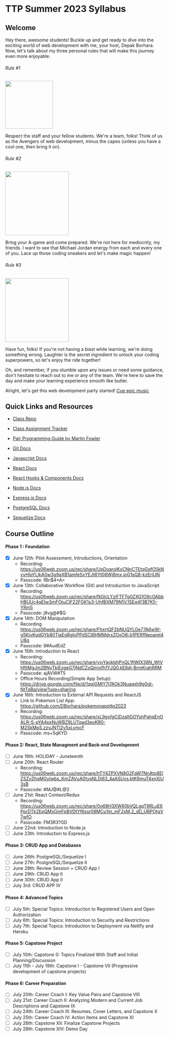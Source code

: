 # TTP Summer 2023 Syllabus

## Welcome

Hey there, awesome students! Buckle up and get ready to dive into the exciting world of web development with me, your host, Depak Borhara. Now, let's talk about my three personal rules that will make this journey even more enjoyable:

###### Rule #1

<img src='https://media0.giphy.com/media/l5s71uAp3CzKwxwkoZ/giphy.gif?cid=ecf05e47yla1j0wkaqp14xeo8vear7mpb62dc8c9ojik4swv&ep=v1_gifs_search&rid=giphy.gif&ct=g' width='150'>

Respect the staff and your fellow students. We're a team, folks! Think of us as the Avengers of web development, minus the capes (unless you have a cool one, then bring it on).

###### Rule #2

<img src='https://media0.giphy.com/media/3o6ozpypYSQg6nJ5rq/giphy.gif?cid=ecf05e47qvth2e5m8qkwclafia4sy9uiszgx7myu13mdd71r&ep=v1_gifs_search&rid=giphy.gif&ct=g' width='200'>

Bring your A-game and come prepared. We're not here for mediocrity, my friends. I want to see that Michael Jordan energy from each and every one of you. Lace up those coding sneakers and let's make magic happen!

###### Rule #3

<img src='https://media0.giphy.com/media/s2qXK8wAvkHTO/giphy.gif?cid=ecf05e47138ykz5yaplfziaqsfcz9ybsfne8jlprnow1n6jx&ep=v1_gifs_search&rid=giphy.gif&ct=g' width='200'>

Have fun, folks! If you're not having a blast while learning, we're doing something wrong. Laughter is the secret ingredient to unlock your coding superpowers, so let's enjoy the ride together!

Oh, and remember, if you stumble upon any issues or need some guidance, don't hesitate to reach out to me or any of the team. We're here to save the day and make your learning experience smooth like butter.

Alright, let's get this web development party started! [Cue epic music](https://www.youtube.com/watch?v=dQw4w9WgXcQ&ab_channel=RickAstley)

## Quick Links and Resources

- [Class Repo](https://github.com/DBorhara/ttp-summer-2023)

- [Class Assignment Tracker](https://docs.google.com/spreadsheets/d/1Lb26i0jy8xYHJrRzF0MProzwK0gyT9OedHJvJVylnL4/edit?pli=1#gid=1616898190)

- [Pair Programming Guide by Martin Fowler](https://martinfowler.com/articles/on-pair-programming.html)

- [Git Docs](https://git-scm.com/doc)

- [Javascript Docs](https://developer.mozilla.org/en-US/docs/Web/JavaScript)

- [React Docs](https://react.dev/learn)
- [React Hooks & Components Docs](https://react.dev/reference/react)

- [Node.js Docs](https://nodejs.org/en/docs)
- [Express.js Docs](https://expressjs.com/en/4x/api.html)

- [PostgreSQL Docs](https://www.postgresql.org/docs/15/index.html)
- [Sequelize Docs](https://sequelize.org/docs/v6/)

## Course Outline

#### Phase 1 : Foundation

- [x] June 12th: Pilot Assessment, Introductions, Orientation
  - Recording: https://us06web.zoom.us/rec/share/UpDoarolKxCNnCTEtqGqfO5kNvvHIoYLlkA0w3g9aXB1amfeSxYEJt6Yt06Wj6mx.joG1sQ8-kzEriU6j
  - Passcode: fBn$4\*A=
- [x] June 13th: Collaborative Workflow (Git) and Introduction to JavaScript
  - Recording: https://us06web.zoom.us/rec/share/NGlcLYziFTFTg0ZXG1O9cOAbbHBUUc4qEIw3mFOtuClF22FGK1s3-UhfBXM79N1V.1SEq4f3B7K5-YRm5
  - Passcode: j8vg@#$Q
- [x] June 14th: DOM Manipulation
  - Recording https://us06web.zoom.us/rec/share/FhxrtQF2bNUQYLGe77A6wW-g5KivKgdGYb80TjaEgRgIoPPdSCl6HMMdrxZOxO6j.b1PERfNeoamt4U8q
  - Passcode: 9#AudEdZ
- [x] June 15th: Introduction to React
  - Recording: https://us06web.zoom.us/rec/share/yjyYaokbhPnQL1fIWIX38N_WtVhfttMgJm2BNyTkjEzgeG7jNdCZoQmixfh1YJQ0.kE8dj-BrmKrahRRM
  - Passcode: ajAVW#T5
  - Office Hours Recording(Simple App Setup): https://drive.google.com/file/d/1qqiGMlY7l7AOk3Nuaqxh9g0gt-NtTqBa/view?usp=sharing
- [x] June 16th: Introduction to External API Requests and ReactJS
  - Link to Pokemon List App: https://github.com/DBorhara/pokemonappttp2023
  - Recording: https://us06web.zoom.us/rec/share/xL9gxfgCiDzaItGOYshPahqEnOALR-S-pYA4pxNuWBZ9LUTqad3eoKR0-M2SkMpS.zzyJNTI2y5xLymcF
  - Passcode: ms+5qKYD

#### Phase 2: React, State Managment and Back-end Development

- [ ] June 19th: HOLIDAY - Juneteenth
- [ ] June 20th: React Router
  - Recording: https://us06web.zoom.us/rec/share/hTY4ZPXVN8G2FaW7NnAtp8ElZSZvZhqMGyIwbs_KmZAVuA0tysNLDi63_4aASUvs.ktK6muT4xnXjU3sB
  - Passcode: #MJ@#L@2
- [ ] June 21st: React Context/Redux
  - Recording: https://us06web.zoom.us/rec/share/0o68H3XW60bVQLgqT9RLuE6PprDTk2EpQMxGmFpBVDtYf6ssr08MCu1tn_mF2xM.2_dD_UBPOtgV7wfO
  - Passcode: FM3R3?GD
- [ ] June 22nd: Introduction to Node.js
- [ ] June 23th: Introduction to Express.js

#### Phase 3: CRUD App and Databases

- [ ] June 26th: PostgreSQL/Sequelize I
- [ ] June 27th: PostgreSQL/Sequelize II
- [ ] June 28th: Review Session + CRUD App I
- [ ] June 29th: CRUD App II
- [ ] June 30th: CRUD App II
- [ ] July 3rd: CRUD APP IV

#### Phase 4: Advanced Topics

- [ ] July 5th: Special Topics: Introduction to Registered Users and Open Authorization
- [ ] July 6th: Special Topics: Introduction to Security and Restrictions
- [ ] July 7th: Special Topics: Introduction to Deployment via Netlify and Heroku

#### Phase 5: Capstone Project

- [ ] July 10th: Capstone 0: Topics Finalized With Staff and Initial Planning/Discussion
- [ ] July 11th - July 19th: Capstone I - Capstone VII (Progressive development of capstone projects)

#### Phase 6: Career Preparation

- [ ] July 20th: Career Coach I: Key Value Pairs and Capstone VIII
- [ ] July 21st: Career Coach II: Analyzing Modern and Current Job Descriptions and Capstone IX
- [ ] July 24th: Career Coach III: Resumes, Cover Letters, and Capstone X
- [ ] July 25th: Career Coach IV: Action Items and Capstone XI
- [ ] July 26th: Capstone XII: Finalize Capstone Projects
- [ ] July 28th: Capstone XIV: Demo Day
